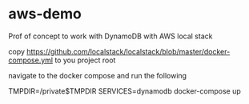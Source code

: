 # aws-demo
Prof of concept to work with DynamoDB with AWS local stack 


copy https://github.com/localstack/localstack/blob/master/docker-compose.yml  to you project root 

navigate to the docker compose and run the following

TMPDIR=/private$TMPDIR SERVICES=dynamodb docker-compose up
